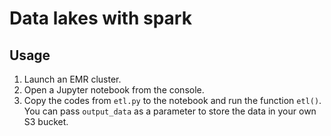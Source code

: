 # Data lakes with spark

## Usage
 1. Launch an EMR cluster.
 2. Open a Jupyter notebook from the console.
 3. Copy the codes from `etl.py` to the notebook and run the function `etl()`. You can pass `output_data` as a parameter to store the data in your own S3 bucket.